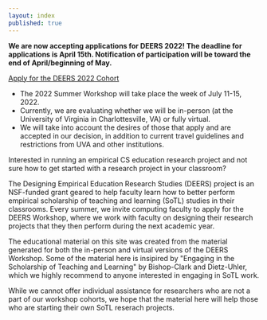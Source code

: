 ```yaml
---
layout: index
published: true
---
```

__We are now accepting applications for DEERS 2022!  The deadline for applications is April 15th.  Notification of participation will be toward the end of April/beginning of May.__

[Apply for the DEERS 2022 Cohort](https://ncsu.qualtrics.com/jfe/form/SV_9TeZHLzDgEux3gx)

* The 2022 Summer Workshop will take place the week of July 11-15, 2022.
* Currently, we are evaluating whether we will be in-person (at the University of Virginia in Charlottesville, VA) or fully virtual.
* We will take into account the desires of those that apply and are accepted in our decision, in addition to current travel guidelines and restrictions from UVA and other institutions.

Interested in running an empirical CS education research project and not sure how to get started with a research project in your classroom?  

The Designing Empirical Education Research Studies (DEERS) project is an NSF-funded grant geared to help faculty learn how to better perform empirical scholarship of teaching and learning (SoTL) studies in their classrooms.  Every summer, we invite computing faculty to apply for the DEERS Workshop, where we work with faculty on designing their research projects that they then perform during the next academic year.

The educational material on this site was created from the material generated for both the in-person and virtual versions of the DEERS Workshop.  Some of the material here is insipired by "Engaging in the Scholarship of Teaching and Learning" by Bishop-Clark and Dietz-Uhler, which we highly recommend to anyone interested in engaging in SoTL work.

While we cannot offer individual assistance for researchers who are not a part of our workshop cohorts, we hope that the material here will help those who are starting their own SoTL reserach projects.